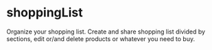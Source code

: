 # shoppingList
Organize your shopping list. 
Create and share shopping list divided by sections, edit or/and delete products or whatever you need to buy. 
